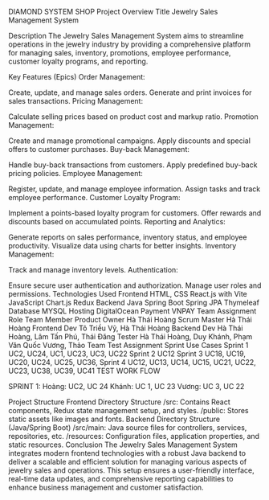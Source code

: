 DIAMOND SYSTEM SHOP
Project Overview
Title
Jewelry Sales Management System

Description
The Jewelry Sales Management System aims to streamline operations in the jewelry industry by providing a comprehensive platform for managing sales, inventory, promotions, employee performance, customer loyalty programs, and reporting.

Key Features (Epics)
Order Management:

Create, update, and manage sales orders.
Generate and print invoices for sales transactions.
Pricing Management:

Calculate selling prices based on product cost and markup ratio.
Promotion Management:

Create and manage promotional campaigns.
Apply discounts and special offers to customer purchases.
Buy-back Management:

Handle buy-back transactions from customers.
Apply predefined buy-back pricing policies.
Employee Management:

Register, update, and manage employee information.
Assign tasks and track employee performance.
Customer Loyalty Program:

Implement a points-based loyalty program for customers.
Offer rewards and discounts based on accumulated points.
Reporting and Analytics:

Generate reports on sales performance, inventory status, and employee productivity.
Visualize data using charts for better insights.
Inventory Management:

Track and manage inventory levels.
Authentication:

Ensure secure user authentication and authorization.
Manage user roles and permissions.
Technologies Used
Frontend
HTML, CSS
React.js with Vite
JavaScript
Chart.js
Redux
Backend
Java
Spring Boot
Spring JPA
Thymeleaf
Database
MYSQL
Hosting
DigitalOcean
Payment
VNPAY
Team Assignment
Role	Team Member
Product Owner	Hà Thái Hoàng
Scrum Master	Hà Thái Hoàng
Frontend Dev	Tô Triều Vỹ, Hà Thái Hoàng
Backend Dev	Hà Thái Hoàng, Lâm Tấn Phú, Thái Đăng
Tester	Hà Thái Hoàng, Duy Khánh, Phạm Văn Quốc Vương, Thảo
Team Test Assignment
Sprint	Use Cases
Sprint 1	UC2, UC24, UC1, UC23, UC3, UC22
Sprint 2	UC12
Sprint 3	UC18, UC19, UC20, UC24, UC25, UC36,
Sprint 4	UC12, UC13, UC14, UC15, UC21, UC22, UC23, UC38, UC39, UC41
TEST WORK FLOW

SPRINT 1: Hoàng: UC2, UC 24 Khánh: UC 1, UC 23 Vương: UC 3, UC 22

Project Structure
Frontend Directory Structure
/src: Contains React components, Redux state management setup, and styles.
/public: Stores static assets like images and fonts.
Backend Directory Structure (Java/Spring Boot)
/src/main: Java source files for controllers, services, repositories, etc.
/resources: Configuration files, application properties, and static resources.
Conclusion
The Jewelry Sales Management System integrates modern frontend technologies with a robust Java backend to deliver a scalable and efficient solution for managing various aspects of jewelry sales and operations. This setup ensures a user-friendly interface, real-time data updates, and comprehensive reporting capabilities to enhance business management and customer satisfaction.
